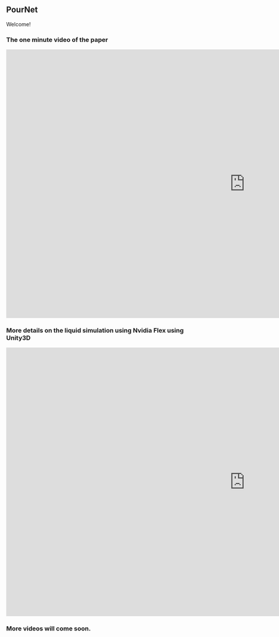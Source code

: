 ## PourNet 

Welcome!

### The one minute video of the paper
<iframe width="1280" height="720" src="https://www.youtube.com/embed/CO5HBLYtODU" title="YouTube video player" frameborder="0" allow="accelerometer; autoplay; clipboard-write; encrypted-media; gyroscope; picture-in-picture" allowfullscreen></iframe>

### More details on the liquid simulation using Nvidia Flex using Unity3D
<iframe width="1280" height="720" src="https://www.youtube.com/embed/LflxBfymed8" title="YouTube video player" frameborder="0" allow="accelerometer; autoplay; clipboard-write; encrypted-media; gyroscope; picture-in-picture" allowfullscreen></iframe>

### More videos will come soon.
